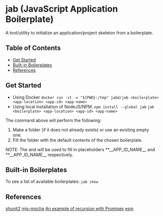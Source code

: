 # jab (JavaScript Application Boilerplate)

A tool/utility to initialize an application/project skeleton from a
boilerplate.


## Table of Contents

* [Get Started](#get-started)
* [Built-in Boilerplates](#built-in-boilerplates)
* [References](#references)

## Get Started

* Using Docker
  `docker run -it -v "${PWD}:/tmp" jabd/jab <boilerplate> <app-location> <app-id> <app-name>`
* Using local installation of NodeJS/NPM.
  `npm install --global jab`
  `jab <boilerplate> <app-location> <app-id> <app-name>`

The command above will perform the following:

1. Make a folder (if it does not already exists) or use an existing empty one.
2. Fill the folder with the default contents of the chosen boilerplate.

NOTE: The <app-name> and <app-id> will be used to fill in placeholders 
**\_\_APP_ID_NAME\_\_ and **\_\_APP_ID_NAME\_\_ respectively.

## Built-in Boilerplates

To see a list of available boilerplates: `jab show`

## References

[shunit2](https://github.com/kward/shunit2)
[mjs-mocha](https://github.com/vpotseluyko/mjs-mocha)
[An example of recursion with Promises](https://gist.github.com/magnetikonline/bfaf2ada33c4922b1a7b0dc876b9aef4)
[esm](http://2ality.com/2018/12/nodejs-esm-phases.html)